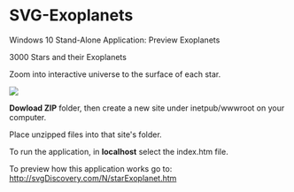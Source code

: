 # SVG-Exoplanets
Windows 10 Stand-Alone Application: Preview Exoplanets

3000 Stars and their Exoplanets

Zoom into interactive universe to the surface of each star.

![](http://svgDiscovery.com/N/Exoplanet/typicalStar.png)

**Dowload ZIP** folder, then create a new site under inetpub/wwwroot on your computer.

Place unzipped files into that site's folder.

To run the application, in **localhost** select the index.htm file. 

To preview how this application works go to: http://svgDiscovery.com/N/starExoplanet.htm
